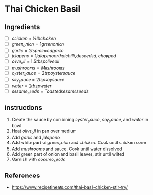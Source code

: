 # Thai Chicken Basil

## Ingredients
- [ ] $chicken = ½ lb chicken$
- [ ] $green_onion = 1 green onion$
- [ ] $garlic = 2tsp minced garlic$
- [ ] $jalapeno = 1 jalapeno or thai chilli, deseeded, chopped$
- [ ] $olive_oil = 1.5tbsp olive oil$
- [ ] $mushrooms = Mushrooms$
- [ ] $oyster_sauce = 2 tsp oyster sauce$
- [ ] $soy_sauce = 2 tsp soy sauce$
- [ ] $water = 2 tbsp water$
- [ ] $sesame_seeds = Toasted sesame seeds$

## Instructions
1. Create the sauce by combining $oyster_sauce$, $soy_sauce$, and $water$ in bowl
2. Heat $olive_oil$ in pan over medium
3. Add $garlic$ and $jalapeno$
4. Add white part of $green_onion$ and $chicken$. Cook until chicken done
5. Add $mushrooms$ and sauce. Cook until water dissolved
6. Add green part of onion and basil leaves, stir until wilted
7. Garnish with $sesame_seeds$

## References
- https://www.recipetineats.com/thai-basil-chicken-stir-fry/